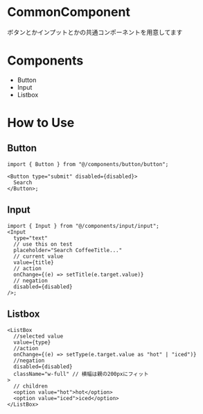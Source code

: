 # CommonComponent

ボタンとかインプットとかの共通コンポーネントを用意してます

# Components

- Button
- Input
- Listbox

# How to Use

## Button

```tsx
import { Button } from "@/components/button/button";

<Button type="submit" disabled={disabled}>
  Search
</Button>;
```

## Input

```tsx
import { Input } from "@/components/input/input";
<Input
  type="text"
  // use this on test
  placeholder="Search CoffeeTitle..."
  // current value
  value={title}
  // action
  onChange={(e) => setTitle(e.target.value)}
  // negation
  disabled={disabled}
/>;
```

## Listbox

```tsx
<ListBox
  //selected value
  value={type}
  //action
  onChange={(e) => setType(e.target.value as "hot" | "iced")}
  //negation
  disabled={disabled}
  className="w-full" // 横幅は親の200pxにフィット
>
  // children
  <option value="hot">hot</option>
  <option value="iced">iced</option>
</ListBox>
```
